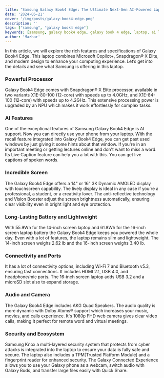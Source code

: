 ```yaml
---
title: "Samsung Galaxy Book4 Edge: The Ultimate Next-Gen AI-Powered Laptop"
date: '2024-05-21'
cover: '/img/posts/galaxy-book4-edge.png'
description: ''
tags: ["samsung", "galaxy book4 edge"]
keywords: [samsung, galaxy book4 edge, galaxy book 4 edge, laptop, ai laptop, microsoft copilot, snapdragon]
author: 'Mazhar'
---
```


In this article, we will explore the rich features and specifications of Galaxy Book4 Edge. This laptop combines Microsoft Copilot+, Snapdragon® X Elite, and modern design to enhance your computing experience. Let’s get into the details and see what Samsung is offering in this laptop. 

### Powerful Processor

Galaxy Book4 Edge comes with Snapdragon® X Elite processor, available in two variants X1E-80-100 (12-core) with speeds up to 4.0GHz, and X1E-84-100 (12-core) with speeds up to 4.2GHz. This extensive processing power is upgraded by an NPU which makes it work effortlessly for complex tasks. 

### AI Features

One of the exceptional features of Samsung Galaxy Book4 Edge is AI support. Now you can directly use your phone from your laptop. With the recall feature integrated into Galaxy Book4 Edge, you can get past used windows by just giving it some hints about that window. If you're in an important meeting or getting lectures online and don't want to miss a word. Its Live Caption feature can help you a lot with this. You can get live captions of spoken words. 

### Incredible Screen

The Galaxy Book4 Edge offers a 14" or 16" 3K Dynamic AMOLED display with touchscreen capability. The lively display is ideal in any case if you're a professional, a student, or a creativity lover. The anti-reflective technology and Vision Booster adjust the screen brightness automatically, ensuring clear visibility even in bright light and eye protection.  

### Long-Lasting Battery and Lightweight

With 55.9Wh for the 14-inch screen laptop and 61.8Wh for the 16-inch screen laptop battery the Galaxy Book4 Edge keeps you powered the whole day. Even with a lot of features, the laptop remains slim and lightweight. The 14-inch screen weighs 2.62 lb and the 16-inch screen weighs 3.40 lb. 

### Connectivity and Ports

It has a lot of connectivity options, including Wi-Fi 7 and Bluetooth v5.3, ensuring fast connections. It includes HDMI 2.1, USB 4.0, and headphone/mic ports. The 16-inch screen laptop adds USB 3.2 and a microSD slot also to expand storage. 

### Audio and Camera

The Galaxy Book4 Edge includes AKG Quad Speakers. The audio quality is more dynamic with Dolby Atoms® support which increases your music, movies, and calls experience. It's 1080p FHD web camera gives clear video calls, making it perfect for remote word and virtual meetings.  

### Security and Ecosystem

Samsung Knox a multi-layered security system that protects from cyber attacks is integrated into the laptop to ensure your data is fully safe and secure. The laptop also includes a TPM(Trusted Platform Module) and a fingerprint reader for enhanced security. The Galaxy Connected Experience allows you to use your Galaxy phone as a webcam, switch audio with Galaxy Buds, and transfer large files easily with Quick Share. 